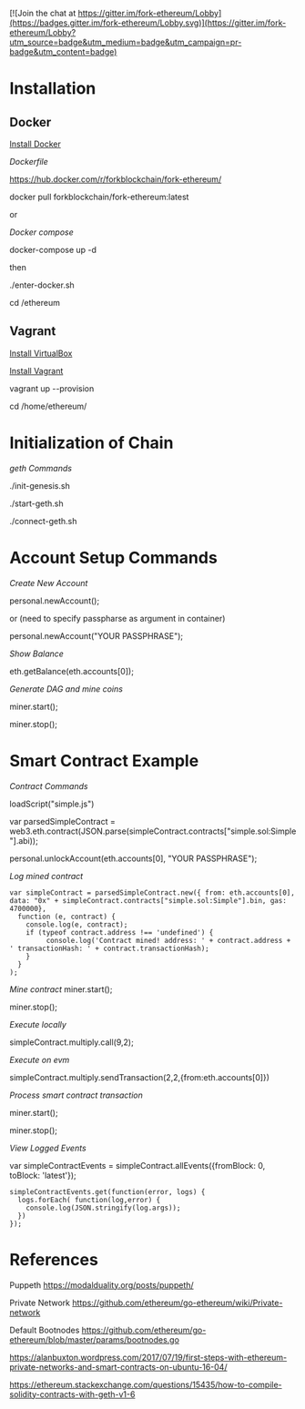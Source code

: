 [![Join the chat at https://gitter.im/fork-ethereum/Lobby](https://badges.gitter.im/fork-ethereum/Lobby.svg)](https://gitter.im/fork-ethereum/Lobby?utm_source=badge&utm_medium=badge&utm_campaign=pr-badge&utm_content=badge)

# Installation

## Docker

[Install Docker](https://www.docker.com/community-edition)

_Dockerfile_

https://hub.docker.com/r/forkblockchain/fork-ethereum/

docker pull forkblockchain/fork-ethereum:latest

or 

_Docker compose_

docker-compose up -d

then

./enter-docker.sh

cd /ethereum

## Vagrant

[Install VirtualBox](https://www.virtualbox.org/wiki/Downloads)

[Install Vagrant](https://www.vagrantup.com/docs/installation/)

vagrant up --provision

cd /home/ethereum/

# Initialization of Chain

_geth Commands_

./init-genesis.sh

./start-geth.sh 

./connect-geth.sh


# Account Setup Commands

_Create New Account_

personal.newAccount();

or (need to specify passpharse as argument in container)

personal.newAccount("YOUR PASSPHRASE");

_Show Balance_

eth.getBalance(eth.accounts[0]);

_Generate DAG and mine coins_

miner.start();

miner.stop();

# Smart Contract Example
_Contract Commands_

loadScript("simple.js")

var parsedSimpleContract = web3.eth.contract(JSON.parse(simpleContract.contracts["simple.sol:Simple"].abi));

personal.unlockAccount(eth.accounts[0], "YOUR PASSPHRASE");

_Log mined contract_
```
var simpleContract = parsedSimpleContract.new({ from: eth.accounts[0], data: "0x" + simpleContract.contracts["simple.sol:Simple"].bin, gas: 4700000},
  function (e, contract) {
    console.log(e, contract);
    if (typeof contract.address !== 'undefined') {
         console.log('Contract mined! address: ' + contract.address + ' transactionHash: ' + contract.transactionHash);
    }
  }
);
```

_Mine contract_
miner.start();

miner.stop();

_Execute locally_

simpleContract.multiply.call(9,2);

_Execute on evm_

simpleContract.multiply.sendTransaction(2,2,{from:eth.accounts[0]})

_Process smart contract transaction_

miner.start();

miner.stop();

_View Logged Events_

var simpleContractEvents = simpleContract.allEvents({fromBlock: 0, toBlock: 'latest'});

```
simpleContractEvents.get(function(error, logs) {
  logs.forEach( function(log,error) {
    console.log(JSON.stringify(log.args));
  })
});
```

# References

Puppeth
https://modalduality.org/posts/puppeth/

Private Network
https://github.com/ethereum/go-ethereum/wiki/Private-network

Default Bootnodes
https://github.com/ethereum/go-ethereum/blob/master/params/bootnodes.go


https://alanbuxton.wordpress.com/2017/07/19/first-steps-with-ethereum-private-networks-and-smart-contracts-on-ubuntu-16-04/


https://ethereum.stackexchange.com/questions/15435/how-to-compile-solidity-contracts-with-geth-v1-6
